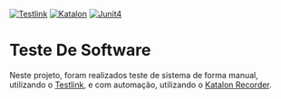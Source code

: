[![Testlink](https://img.shields.io/badge/testes%20manuais-testlink-yellow.svg)](http://testlink.org/)
[![Katalon](https://img.shields.io/badge/automa%C3%A7%C3%A3o-katalon-brightgreen.svg)](http://testlink.org/)
[![Junit4](https://img.shields.io/badge/junit-4.12-success.svg)](https://junit.org/junit4/)

# Teste De Software

 Neste projeto, foram realizados teste de sistema de forma manual, utilizando o [Testlink](http://testlink.org/), e com automação, utilizando o [Katalon Recorder](https://www.katalon.com/).
